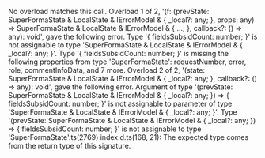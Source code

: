 No overload matches this call.
  Overload 1 of 2, '(f: (prevState: SuperFormaState & LocalState & IErrorModel & { _local?: any; }, props: any) => SuperFormaState & LocalState & IErrorModel & { ...; }, callback?: () => any): void', gave the following error.
    Type '{ fieldsSubsidCount: number; }' is not assignable to type 'SuperFormaState & LocalState & IErrorModel & { _local?: any; }'.
      Type '{ fieldsSubsidCount: number; }' is missing the following properties from type 'SuperFormaState': requestNumber, error, role, commentInfoData, and 7 more.
  Overload 2 of 2, '(state: SuperFormaState & LocalState & IErrorModel & { _local?: any; }, callback?: () => any): void', gave the following error.
    Argument of type '(prevState: SuperFormaState & LocalState & IErrorModel & { _local?: any; }) => { fieldsSubsidCount: number; }' is not assignable to parameter of type 'SuperFormaState & LocalState & IErrorModel & { _local?: any; }'.
      Type '(prevState: SuperFormaState & LocalState & IErrorModel & { _local?: any; }) => { fieldsSubsidCount: number; }' is not assignable to type 'SuperFormaState'.ts(2769)
index.d.ts(168, 21): The expected type comes from the return type of this signature.

